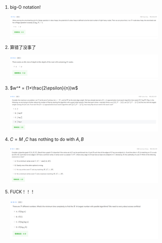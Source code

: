 1. big-O notation!

   ![image-20240623111103973](2022-2023.assets/image-20240623111103973.png)

2. 算错了没事了

   ![image-20240623111121191](2022-2023.assets/image-20240623111121191.png)

3. $w^* = (1+\frac{2\epsilon}{n})w$

   ![image-20240623111136529](2022-2023.assets/image-20240623111136529.png)

4. $C = M$ ,$C$ has nothing to do with $A, B$

   ![image-20240623111203372](2022-2023.assets/image-20240623111203372.png)

5. FUCK！！！

   ![image-20240623111218896](2022-2023.assets/image-20240623111218896.png)